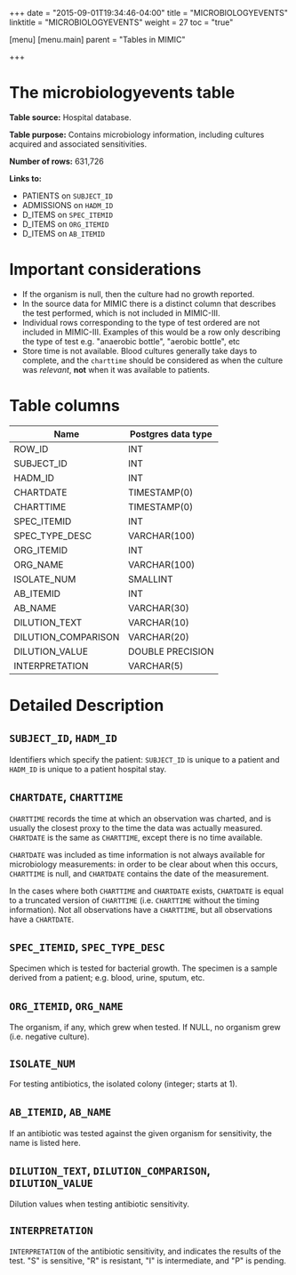 +++
date = "2015-09-01T19:34:46-04:00"
title = "MICROBIOLOGYEVENTS"
linktitle = "MICROBIOLOGYEVENTS"
weight = 27
toc = "true"

[menu]
  [menu.main]
    parent = "Tables in MIMIC"

+++

# The microbiologyevents table

**Table source:** Hospital database.

**Table purpose:** Contains microbiology information, including cultures acquired and associated sensitivities.

**Number of rows:** 631,726

**Links to:**

* PATIENTS on `SUBJECT_ID`
* ADMISSIONS on `HADM_ID`
* D\_ITEMS on `SPEC_ITEMID`
* D\_ITEMS on `ORG_ITEMID`
* D\_ITEMS on `AB_ITEMID`

# Important considerations

* If the organism is null, then the culture had no growth reported.
* In the source data for MIMIC there is a distinct column that describes the test performed, which is not included in MIMIC-III. 
* Individual rows corresponding to the type of test ordered are not included in MIMIC-III. Examples of this would be a row only describing the type of test e.g. "anaerobic bottle", "aerobic bottle", etc
* Store time is not available. Blood cultures generally take days to complete, and the `charttime` should be considered as when the culture was *relevant*, **not** when it was available to patients.

# Table columns

Name | Postgres data type
---- | ----
ROW\_ID | INT
SUBJECT\_ID | INT
HADM\_ID | INT
CHARTDATE | TIMESTAMP(0)
CHARTTIME | TIMESTAMP(0)
SPEC\_ITEMID | INT
SPEC\_TYPE\_DESC | VARCHAR(100)
ORG\_ITEMID | INT
ORG\_NAME | VARCHAR(100)
ISOLATE\_NUM | SMALLINT
AB\_ITEMID | INT
AB\_NAME | VARCHAR(30)
DILUTION\_TEXT | VARCHAR(10)
DILUTION\_COMPARISON | VARCHAR(20)
DILUTION\_VALUE | DOUBLE PRECISION
INTERPRETATION | VARCHAR(5)

# Detailed Description

## `SUBJECT_ID`, `HADM_ID`

Identifiers which specify the patient: `SUBJECT_ID` is unique to a patient and `HADM_ID` is unique to a patient hospital stay.

## `CHARTDATE`, `CHARTTIME`

`CHARTTIME` records the time at which an observation was charted, and is usually the closest proxy to the time the data was actually measured.
`CHARTDATE` is the same as `CHARTTIME`, except there is no time available.

`CHARTDATE` was included as time information is not always available for microbiology measurements: in order to be clear about when this occurs, `CHARTTIME` is null, and `CHARTDATE` contains the date of the measurement.

In the cases where both `CHARTTIME` and `CHARTDATE` exists, `CHARTDATE` is equal to a truncated version of `CHARTTIME` (i.e. `CHARTTIME` without the timing information). Not all observations have a `CHARTTIME`, but all observations have a `CHARTDATE`.

## `SPEC_ITEMID`, `SPEC_TYPE_DESC`

Specimen which is tested for bacterial growth.
The specimen is a sample derived from a patient; e.g. blood, urine, sputum, etc.

## `ORG_ITEMID`, `ORG_NAME`

The organism, if any, which grew when tested. If NULL, no organism grew (i.e. negative culture).

## `ISOLATE_NUM`

For testing antibiotics, the isolated colony (integer; starts at 1).

## `AB_ITEMID`, `AB_NAME`

If an antibiotic was tested against the given organism for sensitivity, the name is listed here.

## `DILUTION_TEXT`, `DILUTION_COMPARISON`, `DILUTION_VALUE`

Dilution values when testing antibiotic sensitivity.

## `INTERPRETATION`

`INTERPRETATION` of the antibiotic sensitivity, and indicates the results of the test. "S" is sensitive, "R" is resistant, "I" is intermediate, and "P" is pending.
